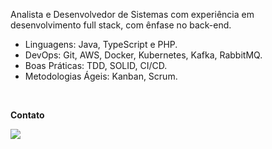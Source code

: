 


<p align="left"> 
Analista e Desenvolvedor de Sistemas com experiência em desenvolvimento full stack, com ênfase no back-end. 

- Linguagens: Java, TypeScript e PHP.
- DevOps: Git, AWS, Docker, Kubernetes, Kafka, RabbitMQ.
- Boas Práticas: TDD, SOLID, CI/CD.
- Metodologias Ágeis: Kanban, Scrum.
</p>

<br>

<p align="left">
  <strong>Contato</strong>
</p>

<p align="left">
  <a href="https://www.linkedin.com/in/crist%C3%B3v%C3%A3o-augusto-vieira-de-freitas-261bb0180/" alt="Linkedin">
  <img src="https://img.shields.io/badge/LinkedIn-0077B5?style=for-the-badge&logo=linkedin&logoColor=white" /></a>
</p>  

